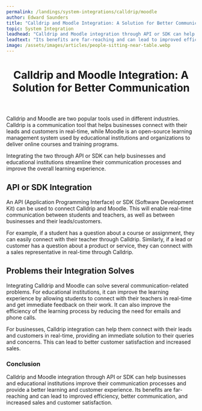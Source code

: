 ```yaml
---
permalink: /landings/system-integrations/calldrip/moodle
author: Edward Saunders
title: "Calldrip and Moodle Integration: A Solution for Better Communication"
topic: System Integration
leadhead: "Calldrip and Moodle integration through API or SDK can help businesses and educational institutions improve their communication processes and provide a better learning and customer experience"
leadtext: "Its benefits are far-reaching and can lead to improved efficiency, better communication, and increased sales and customer satisfaction."
image: /assets/images/articles/people-sitting-near-table.webp
---
```

<div class="arttext">	<header>
		<h1>Calldrip and Moodle Integration: A Solution for Better Communication</h1>
	</header>
	<section>
		<p>Calldrip and Moodle are two popular tools used in different industries. Calldrip is a communication tool that helps businesses connect with their leads and customers in real-time, while Moodle is an open-source learning management system used by educational institutions and organizations to deliver online courses and training programs.</p>
		<p>Integrating the two through API or SDK can help businesses and educational institutions streamline their communication processes and improve the overall learning experience.</p>
		<h2>API or SDK Integration</h2>
		<p>An API (Application Programming Interface) or SDK (Software Development Kit) can be used to connect Calldrip and Moodle. This will enable real-time communication between students and teachers, as well as between businesses and their leads/customers.</p>
		<p>For example, if a student has a question about a course or assignment, they can easily connect with their teacher through Calldrip. Similarly, if a lead or customer has a question about a product or service, they can connect with a sales representative in real-time through Calldrip.</p>
		<h2>Problems their Integration Solves</h2>
		<p>Integrating Calldrip and Moodle can solve several communication-related problems. For educational institutions, it can improve the learning experience by allowing students to connect with their teachers in real-time and get immediate feedback on their work. It can also improve the efficiency of the learning process by reducing the need for emails and phone calls.</p>
		<p>For businesses, Calldrip integration can help them connect with their leads and customers in real-time, providing an immediate solution to their queries and concerns. This can lead to better customer satisfaction and increased sales.</p>
	</section>
	<footer>
		<h3>Conclusion</h3>
		<p>Calldrip and Moodle integration through API or SDK can help businesses and educational institutions improve their communication processes and provide a better learning and customer experience. Its benefits are far-reaching and can lead to improved efficiency, better communication, and increased sales and customer satisfaction.</p>
	</footer>
</div>
